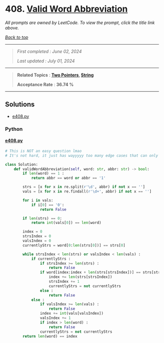 # 408. [Valid Word Abbreviation](<https://leetcode.com/problems/valid-word-abbreviation>)

*All prompts are owned by LeetCode. To view the prompt, click the title link above.*

*[Back to top](<../README.md>)*

------

> *First completed : June 02, 2024*
>
> *Last updated : July 01, 2024*

------

> **Related Topics** : **[Two Pointers](<by_topic/Two Pointers.md>), [String](<by_topic/String.md>)**
>
> **Acceptance Rate** : **36.74 %**

------

## Solutions

- [e408.py](<../my-submissions/e408.py>)
### Python
#### [e408.py](<../my-submissions/e408.py>)
```Python
# This is NOT an easy question lmao
# It's not hard, it just has wayyyyy too many edge cases that can only be found via submitting sigh

class Solution:
    def validWordAbbreviation(self, word: str, abbr: str) -> bool:
        if len(word) == 1 :
            return abbr == word or abbr == '1'

        strs = [x for x in re.split(r'\d', abbr) if not x == '']
        vals = [x for x in re.findall(r'\d+', abbr) if not x == '']

        for i in vals:
            if i[0] == '0':
                return False

        if len(strs) == 0:
            return int(vals[0]) == len(word)

        index = 0
        strsIndex = 0
        valsIndex = 0
        currentlyStrs = word[0:len(strs[0])] == strs[0]

        while strsIndex < len(strs) or valsIndex < len(vals) :
            if currentlyStrs :
                if strsIndex >= len(strs) :
                    return False
                if word[index:index + len(strs[strsIndex])] == strs[strsIndex] :
                    index += len(strs[strsIndex])
                    strsIndex += 1
                    currentlyStrs = not currentlyStrs
                else :
                    return False
            else :
                if valsIndex >= len(vals) :
                    return False
                index += int(vals[valsIndex])
                valsIndex += 1
                if index > len(word) :
                    return False
                currentlyStrs = not currentlyStrs
        return len(word) == index
        
```

